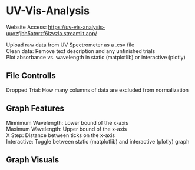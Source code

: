 # UV-Vis-Analysis
Website Access: https://uv-vis-analysis-uuozfjbh5atnrzf6lzvzla.streamlit.app/ <br> 

Upload raw data from UV Spectrometer as a .csv file <br>
Clean data: Remove text description and any unfinished trials <br> 
Plot absorbance vs. wavelength in static (matplotlib) or interactive (plotly) 

## File Controlls
Dropped Trial: How many columns of data are excluded from normalization <br> 

## Graph Features
Minnimum Wavelength: Lower bound of the x-axis <br> 
Maximum Wavelength: Upper bound of the x-axis <br> 
X Step: Distance between ticks on the x-axis <br> 
Interactive: Toggle between static (matplotlib) and interactive (plotly) graph

## Graph Visuals
